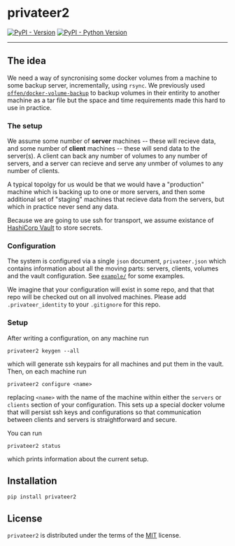 # privateer2

[![PyPI - Version](https://img.shields.io/pypi/v/privateer2.svg)](https://pypi.org/project/privateer2)
[![PyPI - Python Version](https://img.shields.io/pypi/pyversions/privateer2.svg)](https://pypi.org/project/privateer2)

-----

## The idea

We need a way of syncronising some docker volumes from a machine to some backup server, incrementally, using `rsync`. We previously used [`offen/docker-volume-backup`](https://github.com/offen/docker-volume-backup) to backup volumes in their entirity to another machine as a tar file but the space and time requirements made this hard to use in practice.

### The setup

We assume some number of **server** machines -- these will recieve data, and some number of **client** machines -- these will send data to the server(s).  A client can back any number of volumes to any number of servers, and a server can recieve and serve any unmber of volumes to any number of clients.

A typical topolgy for us would be that we would have a "production" machine which is backing up to one or more servers, and then some additional set of "staging" machines that recieve data from the servers, but which in practice never send any data.

Because we are going to use ssh for transport, we assume existance of [HashiCorp Vault](https://www.vaultproject.io/) to store secrets.

### Configuration

The system is configured via a single `json` document, `privateer.json` which contains information about all the moving parts: servers, clients, volumes and the vault configuration. See [`example/`](example/) for some examples.

We imagine that your configuration will exist in some repo, and that that repo will be checked out on all involved machines. Please add `.privateer_identity` to your `.gitignore` for this repo.

### Setup

After writing a configuration, on any machine run

```
privateer2 keygen --all
```

which will generate ssh keypairs for all machines and put them in the vault.
Then, on each machine run


```
privateer2 configure <name>
```

replacing `<name>` with the name of the machine within either the `servers` or `clients` section of your configuration.  This sets up a special docker volume that will persist ssh keys and configurations so that communication between clients and servers is straightforward and secure.

You can run

```
privateer2 status
```

which prints information about the current setup.

## Installation

```console
pip install privateer2
```

## License

`privateer2` is distributed under the terms of the [MIT](https://spdx.org/licenses/MIT.html) license.
